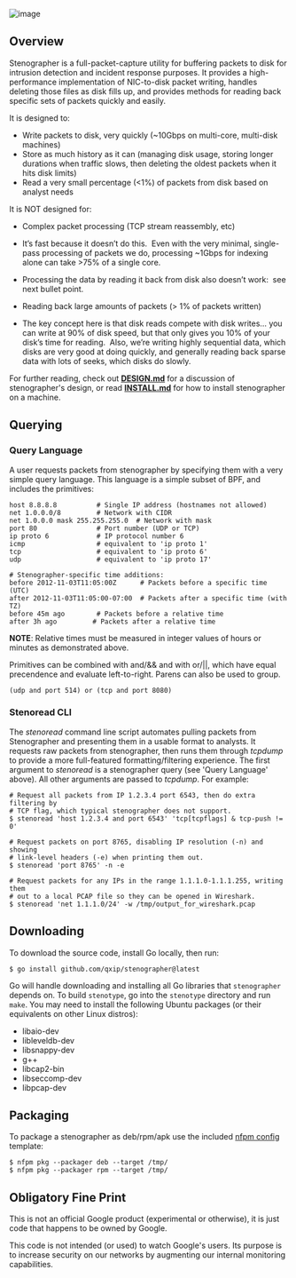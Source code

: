 ![image](https://user-images.githubusercontent.com/1423657/113742940-67f90080-9703-11eb-9cf7-cc1cffa4b782.png)

Overview
--------

Stenographer is a full-packet-capture utility for buffering packets to disk
for intrusion detection and incident response purposes.  It provides a
high-performance implementation of NIC-to-disk packet writing, handles
deleting those files as disk fills up, and provides methods for reading back
specific sets of packets quickly and easily.

It is designed to:

*   Write packets to disk, very quickly (~10Gbps on multi-core, multi-disk
    machines)
*   Store as much history as it can (managing disk usage, storing longer
    durations when traffic slows, then deleting the oldest packets when
    it hits disk limits)
*   Read a very small percentage (<1%) of packets from disk based on analyst
    needs

It is NOT designed for:

*   Complex packet processing (TCP stream reassembly, etc)
   *   It’s fast because it doesn’t do this.  Even with the very minimal,
       single-pass processing of packets we do, processing ~1Gbps for indexing
       alone can take >75% of a single core.
   *   Processing the data by reading it back from disk also doesn’t work:  see
       next bullet point.

*   Reading back large amounts of packets (> 1% of packets written)
   *   The key concept here is that disk reads compete with disk writes… you can
       write at 90% of disk speed, but that only gives you 10% of your disk’s
       time for reading.  Also, we’re writing highly sequential data, which
       disks are very good at doing quickly, and generally reading back sparse
       data with lots of seeks, which disks do slowly.

For further reading, check out **[DESIGN.md](DESIGN.md)** for a discussion of stenographer's
design, or read **[INSTALL.md](INSTALL.md)** for how to install stenographer on a machine.


Querying
--------

### Query Language ###

A user requests packets from stenographer by specifying them with a very simple
query language.  This language is a simple subset of BPF, and includes the
primitives:

    host 8.8.8.8          # Single IP address (hostnames not allowed)
    net 1.0.0.0/8         # Network with CIDR
    net 1.0.0.0 mask 255.255.255.0  # Network with mask
    port 80               # Port number (UDP or TCP)
    ip proto 6            # IP protocol number 6
    icmp                  # equivalent to 'ip proto 1'
    tcp                   # equivalent to 'ip proto 6'
    udp                   # equivalent to 'ip proto 17'

    # Stenographer-specific time additions:
    before 2012-11-03T11:05:00Z      # Packets before a specific time (UTC)
    after 2012-11-03T11:05:00-07:00  # Packets after a specific time (with TZ)
    before 45m ago        # Packets before a relative time
    after 3h ago         # Packets after a relative time

**NOTE**: Relative times must be measured in integer values of hours or minutes
as demonstrated above.

Primitives can be combined with and/&& and with or/||, which have equal
precendence and evaluate left-to-right.  Parens can also be used to group.

    (udp and port 514) or (tcp and port 8080)

### Stenoread CLI ###

The *stenoread* command line script automates pulling packets from Stenographer
and presenting them in a usable format to analysts.  It requests raw packets
from stenographer, then runs them through *tcpdump* to provide a more
full-featured formatting/filtering experience.  The first argument to *stenoread*
is a stenographer query (see 'Query Language' above).  All other arguments are
passed to *tcpdump*.  For example:

    # Request all packets from IP 1.2.3.4 port 6543, then do extra filtering by
    # TCP flag, which typical stenographer does not support.
    $ stenoread 'host 1.2.3.4 and port 6543' 'tcp[tcpflags] & tcp-push != 0'

    # Request packets on port 8765, disabling IP resolution (-n) and showing
    # link-level headers (-e) when printing them out.
    $ stenoread 'port 8765' -n -e

    # Request packets for any IPs in the range 1.1.1.0-1.1.1.255, writing them
    # out to a local PCAP file so they can be opened in Wireshark.
    $ stenoread 'net 1.1.1.0/24' -w /tmp/output_for_wireshark.pcap
    

Downloading
-----------

To download the source code, install Go locally, then run:

    $ go install github.com/qxip/stenographer@latest
    
Go will handle downloading and installing all Go libraries that `stenographer`
depends on.  To build `stenotype`, go into the `stenotype` directory and run `make`.
You may need to install the following Ubuntu packages (or their equivalents on
other Linux distros):

*   libaio-dev
*   libleveldb-dev
*   libsnappy-dev
*   g++
*   libcap2-bin
*   libseccomp-dev
*   libpcap-dev

Packaging
---------

To package a stenographer as deb/rpm/apk use the included [nfpm config](https://nfpm.goreleaser.com/) template:

    $ nfpm pkg --packager deb --target /tmp/
    $ nfpm pkg --packager rpm --target /tmp/


Obligatory Fine Print
---------------------

This is not an official Google product (experimental or otherwise), it is just
code that happens to be owned by Google.

This code is not intended (or used) to watch Google's users.  Its purpose
is to increase security on our networks by augmenting our internal monitoring
capabilities.
